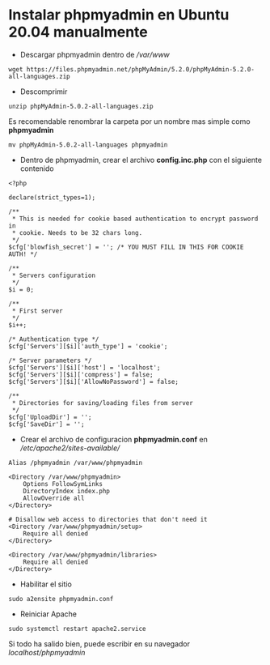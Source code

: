 # Instalar phpmyadmin en Ubuntu 20.04 manualmente

- Descargar phpmyadmin dentro de */var/www*
```shell
wget https://files.phpmyadmin.net/phpMyAdmin/5.2.0/phpMyAdmin-5.2.0-all-languages.zip
```
- Descomprimir
```shell
unzip phpMyAdmin-5.0.2-all-languages.zip
```
Es recomendable renombrar la carpeta por un nombre mas simple como **phpmyadmin**
```shell
mv phpMyAdmin-5.0.2-all-languages phpmyadmin
```
- Dentro de phpmyadmin, crear el archivo **config.inc.php** con el siguiente contenido

```shell
<?php

declare(strict_types=1);

/**
 * This is needed for cookie based authentication to encrypt password in
 * cookie. Needs to be 32 chars long.
 */
$cfg['blowfish_secret'] = ''; /* YOU MUST FILL IN THIS FOR COOKIE AUTH! */

/**
 * Servers configuration
 */
$i = 0;

/**
 * First server
 */
$i++;

/* Authentication type */
$cfg['Servers'][$i]['auth_type'] = 'cookie';

/* Server parameters */
$cfg['Servers'][$i]['host'] = 'localhost';
$cfg['Servers'][$i]['compress'] = false;
$cfg['Servers'][$i]['AllowNoPassword'] = false;

/**
 * Directories for saving/loading files from server
 */
$cfg['UploadDir'] = '';
$cfg['SaveDir'] = '';
```
- Crear el archivo de configuracion **phpmyadmin.conf** en */etc/apache2/sites-available/*

```shell
Alias /phpmyadmin /var/www/phpmyadmin

<Directory /var/www/phpmyadmin>
    Options FollowSymLinks
    DirectoryIndex index.php
    AllowOverride all
</Directory>

# Disallow web access to directories that don't need it
<Directory /var/www/phpmyadmin/setup>
    Require all denied
</Directory>

<Directory /var/www/phpmyadmin/libraries>
    Require all denied
</Directory>
```
- Habilitar el sitio
```shell
sudo a2ensite phpmyadmin.conf
```
- Reiniciar Apache
```shell
sudo systemctl restart apache2.service
```
Si todo ha salido bien, puede escribir en su navegador *localhost/phpmyadmin*